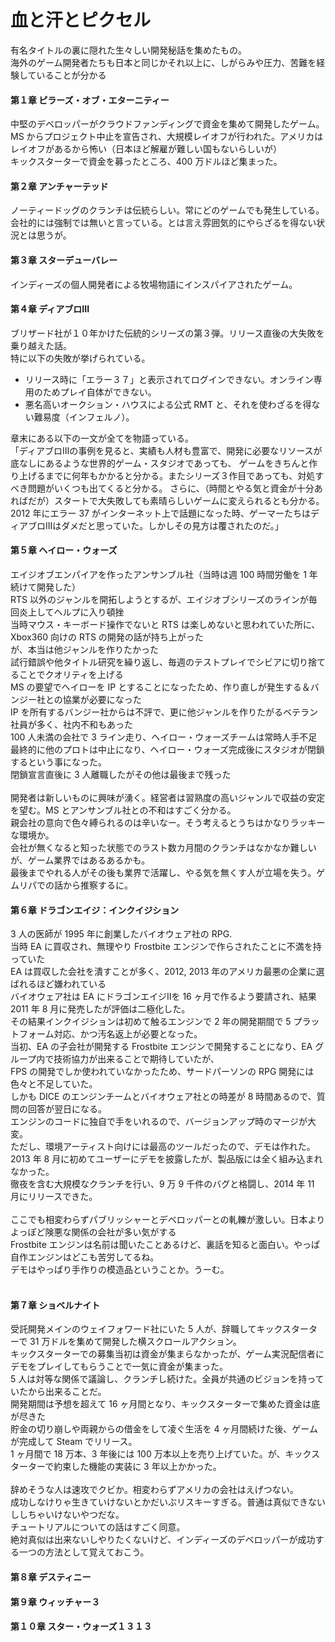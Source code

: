# 血と汗とピクセル

有名タイトルの裏に隠れた生々しい開発秘話を集めたもの。<br/>
海外のゲーム開発者たちも日本と同じかそれ以上に、しがらみや圧力、苦難を経験していることが分かる<br/>

#### 第１章 ピラーズ・オブ・エターニティー
中堅のデベロッパーがクラウドファンディングで資金を集めて開発したゲーム。<br/>
MS からプロジェクト中止を宣告され、大規模レイオフが行われた。アメリカはレイオフがあるから怖い（日本ほど解雇が難しい国もないらしいが）<br/>
キックスターターで資金を募ったところ、400 万ドルほど集まった。<br/>

#### 第２章 アンチャーテッド
ノーティードッグのクランチは伝統らしい。常にどのゲームでも発生している。
会社的には強制では無いと言っている。とは言え雰囲気的にやらざるを得ない状況とは思うが。

#### 第３章 スターデューバレー
インディーズの個人開発者による牧場物語にインスパイアされたゲーム。

#### 第４章 ディアブロIII
ブリザード社が１０年かけた伝統的シリーズの第３弾。リリース直後の大失敗を乗り越えた話。<br/>
特に以下の失敗が挙げられている。
- リリース時に「エラー３７」と表示されてログインできない。オンライン専用のためプレイ自体ができない。
- 悪名高いオークション・ハウスによる公式 RMT と、それを使わざるを得ない難易度（インフェルノ）。

章末にある以下の一文が全てを物語っている。<br/>
「ディアブロIIIの事例を見ると、実績も人材も豊富で、開発に必要なリソースが底なしにあるような世界的ゲーム・スタジオであっても、
ゲームをきちんと作り上げるまでに何年もかかると分かる。またシリーズ３作目であっても、対処すべき問題がいくつも出てくると分かる。
さらに、（時間とやる気と資金が十分あればだが）スタートで大失敗しても素晴らしいゲームに変えられるとも分かる。
2012 年にエラー 37 がインターネット上で話題になった時、ゲーマーたちはディアブロIIIはダメだと思っていた。しかしその見方は覆されたのだ。」

#### 第５章 ヘイロー・ウォーズ
エイジオブエンパイアを作ったアンサンブル社（当時は週 100 時間労働を 1 年続けて開発した）<br/>
RTS 以外のジャンルを開拓しようとするが、エイジオブシリーズのラインが毎回炎上してヘルプに入り頓挫<br/>
当時マウス・キーボード操作でないと RTS は楽しめないと思われていた所に、Xbox360 向けの RTS の開発の話が持ち上がった<br/>
が、本当は他ジャンルを作りたかった<br/>
試行錯誤や他タイトル研究を繰り返し、毎週のテストプレイでシビアに切り捨てることでクオリティを上げる<br/>
MS の要望でヘイローを IP とすることになったため、作り直しが発生する＆バンジー社との協業が必要になった<br/>
IP を所有するバンジー社からは不評で、更に他ジャンルを作りたがるベテラン社員が多く、社内不和もあった<br/>
100 人未満の会社で 3 ライン走り、ヘイロー・ウォーズチームは常時人手不足<br/>
最終的に他のプロトは中止になり、ヘイロー・ウォーズ完成後にスタジオが閉鎖するという事になった。<br/>
閉鎖宣言直後に 3 人離職したがその他は最後まで残った<br/>
<br/>
開発者は新しいものに興味が湧く。経営者は習熟度の高いジャンルで収益の安定を望む。MS とアンサンブル社との不和はすごく分かる。<br/>
親会社の意向で色々縛られるのは辛いなー。そう考えるとうちはかなりラッキーな環境か。<br/>
会社が無くなると知った状態でのラスト数カ月間のクランチはなかなか難しいが、ゲーム業界ではあるあるかも。<br/>
最後までやれる人がその後も業界で活躍し、やる気を無くす人が立場を失う。ゲムリパでの話から推察するに。<br/>

#### 第６章 ドラゴンエイジ：インクイジション
3 人の医師が 1995 年に創業したバイオウェア社の RPG.<br/>
当時 EA に買収され、無理やり Frostbite エンジンで作らされたことに不満を持っていた<br/>
EA は買収した会社を潰すことが多く、2012, 2013 年のアメリカ最悪の企業に選ばれるほど嫌われている<br/>
バイオウェア社は EA にドラゴンエイジIIを 16 ヶ月で作るよう要請され、結果 2011 年 8 月に発売したが評価は二極化した。<br/>
その結果インクイジションは初めて触るエンジンで 2 年の開発期間で 5 プラットフォーム対応、かつ汚名返上が必要となった。<br/>
当初、EA の子会社が開発する Frostbite エンジンで開発することになり、EA グループ内で技術協力が出来ることで期待していたが、<br/>
FPS の開発でしか使われていなかったため、サードパーソンの RPG 開発には色々と不足していた。<br/>
しかも DICE のエンジンチームとバイオウェア社との時差が 8 時間あるので、質問の回答が翌日になる。<br/>
エンジンのコードに独自で手をいれるので、バージョンアップ時のマージが大変。<br/>
ただし、環境アーティスト向けには最高のツールだったので、デモは作れた。<br/>
2013 年 8 月に初めてユーザーにデモを披露したが、製品版には全く組み込まれなかった。<br/>
徹夜を含む大規模なクランチを行い、9 万 9 千件のバグと格闘し、2014 年 11 月にリリースできた。<br/>
<br/>
ここでも相変わらずパブリッシャーとデベロッパーとの軋轢が激しい。日本よりよっぽど険悪な関係の会社が多い気がする<br/>
Frostbite エンジンは名前は聞いたことあるけど、裏話を知ると面白い。やっぱ自作エンジンはどこも苦労してるね。<br/>
デモはやっぱり手作りの模造品ということか。うーむ。<br/>
<br/>

#### 第７章 ショベルナイト
受託開発メインのウェイフォワード社にいた 5 人が、辞職してキックスターターで 31 万ドルを集めて開発した横スクロールアクション。<br/>
キックスターターでの募集当初は資金が集まらなかったが、ゲーム実況配信者にデモをプレイしてもらうことで一気に資金が集まった。<br/>
5 人は対等な関係で議論し、クランチし続けた。全員が共通のビジョンを持っていたから出来ることだ。<br/>
開発期間は予想を超えて 16 ヶ月間となり、キックスターターで集めた資金は底が尽きた<br/>
貯金の切り崩しや両親からの借金をして凌ぐ生活を 4 ヶ月間続けた後、ゲームが完成して Steam でリリース。<br/>
1 ヶ月間で 18 万本、3 年後には 100 万本以上を売り上げていた。が、キックスターターで約束した機能の実装に 3 年以上かかった。<br/>
<br/>
辞めそうな人は速攻でクビか。相変わらずアメリカの会社はえげつない。<br/>
成功しなけりゃ生きていけないとかだいぶリスキーすぎる。普通は真似できないししちゃいけないやつだな。<br/>
チュートリアルについての話はすごく同意。<br/>
絶対真似は出来ないしやりたくないけど、インディーズのデベロッパーが成功する一つの方法として覚えておこう。<br/>

#### 第８章 デスティニー
#### 第９章 ウィッチャー３
#### 第１０章 スター・ウォーズ１３１３
